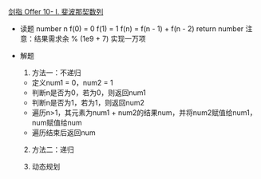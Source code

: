 [剑指 Offer 10- I. 斐波那契数列](https://leetcode-cn.com/problems/fei-bo-na-qi-shu-lie-lcof/)

- 读题
    number n
    f(0) = 0 f(1) = 1
    f(n) = f(n - 1) + f(n - 2)
    return number
    注意：结果需求余 % (1e9 + 7)  实现一万项

- 解题
    1. 方法一：不递归
    - 定义num1 = 0，num2 = 1
    - 判断n是否为0，若为0，则返回num1
    - 判断n是否为1，若为1，则返回num2
    - 遍历n>1，其元素为num1 + num2的结果num，并将num2赋值给num1，num赋值给num
    - 遍历结束后返回num

    2. 方法二：递归

    3. 动态规划